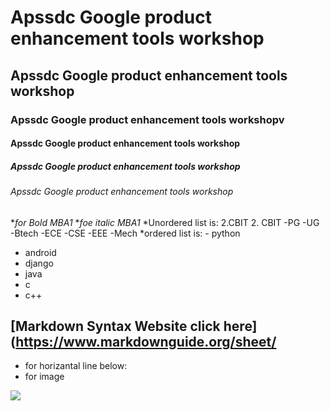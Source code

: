# Apssdc Google product enhancement tools workshop
## Apssdc Google product enhancement tools workshop
### Apssdc Google product enhancement tools workshopv
#### Apssdc Google product enhancement tools workshop
##### Apssdc Google product enhancement tools workshop
###### Apssdc Google product enhancement tools workshop
**for Bold MBA1*
**foe italic MBA1*
*Unordered list is:
  2.CBIT 
2. CBIT
 -PG
 -UG
 -Btech
 -ECE
 -CSE
 -EEE
 -Mech
 *ordered list is:  - python
  - android
  - django
  - java
  - c
  - c++
  ## [Markdown Syntax Website click here](https://www.markdownguide.org/sheet/
* for horizantal line below:
* for image
<img src="https://www.apssdc.in/home/images/apssdc_final.png"> 
